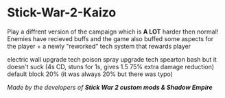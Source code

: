 # Stick-War-2-Kaizo
Play a diffrent version of the campaign which is **A LOT** harder then normal! Enemies have recieved buffs and the game also buffed some aspects for the player + a newly "reworked" tech system that rewards player

electric wall upgrade tech
poison spray upgrade tech
spearton bash but it doesn't suck (4s CD, stuns for 1s, gives 1.5 75% extra damage reduction) 
default block 20% (it was always 20% but there was typo)

*Made by the developers of **Stick War 2 custom mods & Shadow Empire***